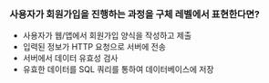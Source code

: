 ### 사용자가 회원가입을 진행하는 과정을 구체 레벨에서 표현한다면?

- 사용자가 웹/앱에서 회원가입 양식을 작성하고 제출
- 입력된 정보가 HTTP 요청으로 서버에 전송
- 서버에서 데이터 유효성 검사
- 유효한 데이터를 SQL 쿼리를 통하여 데이터베이스에 저장
